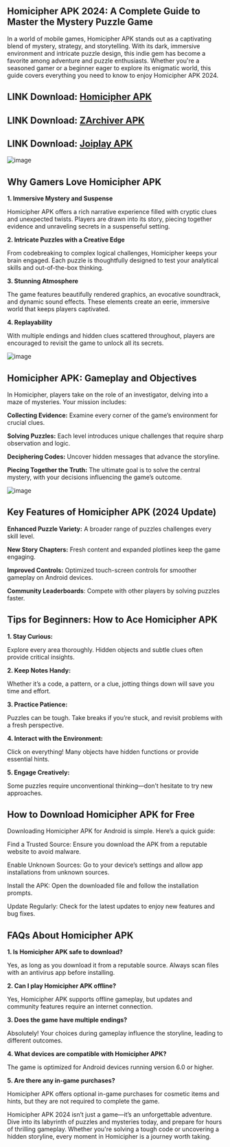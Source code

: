 ## Homicipher APK 2024: A Complete Guide to Master the Mystery Puzzle Game

In a world of mobile games, Homicipher APK stands out as a captivating blend of mystery, strategy, and storytelling. With its dark, immersive environment and intricate puzzle design, this indie gem has become a favorite among adventure and puzzle enthusiasts. Whether you're a seasoned gamer or a beginner eager to explore its enigmatic world, this guide covers everything you need to know to enjoy Homicipher APK 2024.

## LINK Download: [Homicipher APK](https://apkfyp.com/homicipher.html)

## LINK Download: [ZArchiver APK](https://apkfyp.com/zarchiver.html)

## LINK Download: [Joiplay APK](https://apkfyp.com/joiplay.html)

![image](https://github.com/user-attachments/assets/31688bcf-1ebe-4633-b5e5-c13a64dc506c)


## Why Gamers Love Homicipher APK

**1. Immersive Mystery and Suspense**

Homicipher APK offers a rich narrative experience filled with cryptic clues and unexpected twists. Players are drawn into its story, piecing together evidence and unraveling secrets in a suspenseful setting.

**2. Intricate Puzzles with a Creative Edge**

From codebreaking to complex logical challenges, Homicipher keeps your brain engaged. Each puzzle is thoughtfully designed to test your analytical skills and out-of-the-box thinking.

**3. Stunning Atmosphere**

The game features beautifully rendered graphics, an evocative soundtrack, and dynamic sound effects. These elements create an eerie, immersive world that keeps players captivated.

**4. Replayability**

With multiple endings and hidden clues scattered throughout, players are encouraged to revisit the game to unlock all its secrets.

![image](https://github.com/user-attachments/assets/99432c98-f6e6-4c72-ae50-ab1cb794b148)


## Homicipher APK: Gameplay and Objectives

In Homicipher, players take on the role of an investigator, delving into a maze of mysteries. Your mission includes:

**Collecting Evidence:** Examine every corner of the game’s environment for crucial clues.

**Solving Puzzles:** Each level introduces unique challenges that require sharp observation and logic.

**Deciphering Codes:** Uncover hidden messages that advance the storyline.

**Piecing Together the Truth:** The ultimate goal is to solve the central mystery, with your decisions influencing the game’s outcome.

![image](https://github.com/user-attachments/assets/6f2333f9-d835-4352-840d-b6062099a36a)


## Key Features of Homicipher APK (2024 Update)

**Enhanced Puzzle Variety:** A broader range of puzzles challenges every skill level.

**New Story Chapters:** Fresh content and expanded plotlines keep the game engaging.

**Improved Controls:** Optimized touch-screen controls for smoother gameplay on Android devices.

**Community Leaderboards**: Compete with other players by solving puzzles faster.

## Tips for Beginners: How to Ace Homicipher APK

**1. Stay Curious:**

Explore every area thoroughly. Hidden objects and subtle clues often provide critical insights.

**2. Keep Notes Handy:**

Whether it’s a code, a pattern, or a clue, jotting things down will save you time and effort.

**3. Practice Patience:**

Puzzles can be tough. Take breaks if you’re stuck, and revisit problems with a fresh perspective.

**4. Interact with the Environment:**

Click on everything! Many objects have hidden functions or provide essential hints.

**5. Engage Creatively:**

Some puzzles require unconventional thinking—don’t hesitate to try new approaches.

## How to Download Homicipher APK for Free

Downloading Homicipher APK for Android is simple. Here’s a quick guide:

Find a Trusted Source: Ensure you download the APK from a reputable website to avoid malware.

Enable Unknown Sources: Go to your device’s settings and allow app installations from unknown sources.

Install the APK: Open the downloaded file and follow the installation prompts.

Update Regularly: Check for the latest updates to enjoy new features and bug fixes.

## FAQs About Homicipher APK

**1. Is Homicipher APK safe to download?**

Yes, as long as you download it from a reputable source. Always scan files with an antivirus app before installing.

**2. Can I play Homicipher APK offline?**

Yes, Homicipher APK supports offline gameplay, but updates and community features require an internet connection.

**3. Does the game have multiple endings?**

Absolutely! Your choices during gameplay influence the storyline, leading to different outcomes.

**4. What devices are compatible with Homicipher APK?**

The game is optimized for Android devices running version 6.0 or higher.

**5. Are there any in-game purchases?**

Homicipher APK offers optional in-game purchases for cosmetic items and hints, but they are not required to complete the game.

Homicipher APK 2024 isn’t just a game—it’s an unforgettable adventure. Dive into its labyrinth of puzzles and mysteries today, and prepare for hours of thrilling gameplay. Whether you're solving a tough code or uncovering a hidden storyline, every moment in Homicipher is a journey worth taking.






